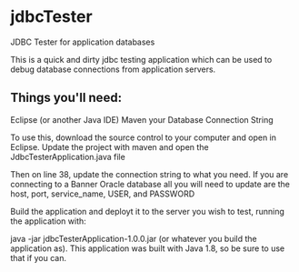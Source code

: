 # jdbcTester
JDBC Tester for application databases

This is a quick and dirty jdbc testing application which can be used to debug database connections from application servers.

## Things you'll need:

Eclipse (or another Java IDE)
Maven
your Database Connection String

To use this, download the source control to your computer and open in Eclipse.  Update the project with maven and open the JdbcTesterApplication.java file

Then on line 38, update the connection string to what you need.  If you are connecting to a Banner Oracle database all you will need to update are the host, port, service_name, USER, and PASSWORD

Build the application and deployt it to the server you wish to test, running the application with:

java -jar jdbcTesterApplication-1.0.0.jar (or whatever you build the application as).  This application was built with Java 1.8, so be sure to use that if you can.
